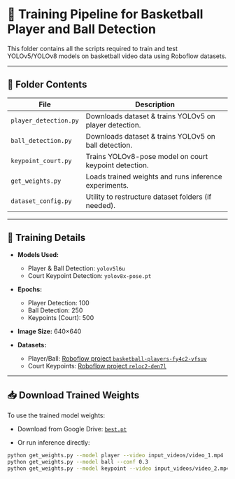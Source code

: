 # 🏀 Training Pipeline for Basketball Player and Ball Detection

This folder contains all the scripts required to train and test YOLOv5/YOLOv8 models on basketball video data using Roboflow datasets.

---

## 📂 Folder Contents

| File | Description |
|------|-------------|
| `player_detection.py` | Downloads dataset & trains YOLOv5 on player detection. |
| `ball_detection.py` | Downloads dataset & trains YOLOv5 on ball detection. |
| `keypoint_court.py` | Trains YOLOv8-pose model on court keypoint detection. |
| `get_weights.py` | Loads trained weights and runs inference experiments. |
| `dataset_config.py` | Utility to restructure dataset folders (if needed). |

---

## 🎯 Training Details

- **Models Used:**  
  - Player & Ball Detection: `yolov5l6u`  
  - Court Keypoint Detection: `yolov8x-pose.pt`

- **Epochs:**  
  - Player Detection: 100  
  - Ball Detection: 250  
  - Keypoints (Court): 500

- **Image Size:** 640×640

- **Datasets:**  
  - Player/Ball: [Roboflow project `basketball-players-fy4c2-vfsuv`](https://universe.roboflow.com/workspace-5ujvu/basketball-players-fy4c2-vfsuv)   
  - Court Keypoints: [Roboflow project `reloc2-den7l`](https://universe.roboflow.com/fyp-3bwmg/reloc2-den7l/dataset/1)

---

## 📥 Download Trained Weights

To use the trained model weights:

- Download from Google Drive: [`best.pt`](https://drive.google.com/file/d/1Sfwdwpf_6tFIF3rjUyVJ1z_wQaD68bv0/view?usp=sharing)

- Or run inference directly:

```bash
python get_weights.py --model player --video input_videos/video_1.mp4    # Run inference using the PLAYER detection model on a specific video.
python get_weights.py --model ball --conf 0.3                            # Run inference using the BALL detection model with a lower confidence threshold (0.3).
python get_weights.py --model keypoint --video input_videos/video_2.mp4  # Run inference using the COURT KEYPOINT model to detect keypoints (e.g. lines, markers) on a basketball court.
